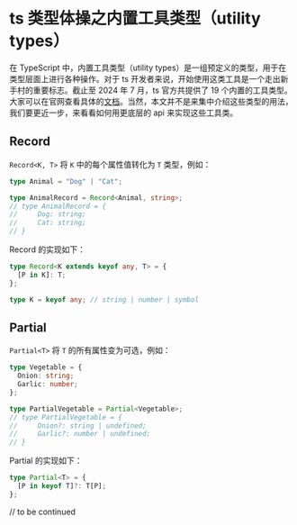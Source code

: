 # ts 类型体操之内置工具类型（utility types）

在 TypeScript 中，内置工具类型（utility types）是一组预定义的类型，用于在类型层面上进行各种操作。对于 ts 开发者来说，开始使用这类工具是一个走出新手村的重要标志。截止至 2024 年 7 月，ts 官方共提供了 19 个内置的工具类型。大家可以在官网查看具体的[文档][0]。当然，本文并不是来集中介绍这些类型的用法，我们要更近一步，来看看如何用更底层的 api 来实现这些工具类。

## Record

`Record<K, T>` 将 `K` 中的每个属性值转化为 `T` 类型，例如：

```ts
type Animal = "Dog" | "Cat";

type AnimalRecord = Record<Animal, string>;
// type AnimalRecord = {
//     Dog: string;
//     Cat: string;
// }
```

Record 的实现如下：

```ts
type Record<K extends keyof any, T> = {
  [P in K]: T;
};

type K = keyof any; // string | number | symbol
```

## Partial

`Partial<T>` 将 `T` 的所有属性变为可选，例如：

```ts
type Vegetable = {
  Onion: string;
  Garlic: number;
};

type PartialVegetable = Partial<Vegetable>;
// type PartialVegetable = {
//     Onion?: string | undefined;
//     Garlic?: number | undefined;
// }
```

Partial 的实现如下：

```ts
type Partial<T> = {
  [P in keyof T]?: T[P];
};
```

// to be continued

[0]: https://www.typescriptlang.org/docs/handbook/utility-types.html
